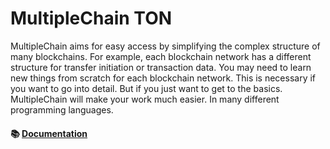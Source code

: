 # MultipleChain TON

MultipleChain aims for easy access by simplifying the complex structure of many blockchains. For example, each blockchain network has a different structure for transfer initiation or transaction data. You may need to learn new things from scratch for each blockchain network. This is necessary if you want to go into detail. But if you just want to get to the basics. MultipleChain will make your work much easier. In many different programming languages.

#### 📚 [Documentation](https://multiplechain.gitbook.io/multiplechain-docs)
